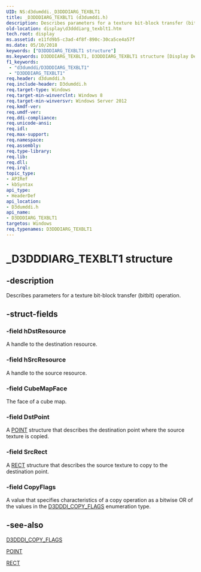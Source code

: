 ```yaml
---
UID: NS:d3dumddi._D3DDDIARG_TEXBLT1
title: _D3DDDIARG_TEXBLT1 (d3dumddi.h)
description: Describes parameters for a texture bit-block transfer (bitblt) operation.
old-location: display\d3dddiarg_texblt1.htm
tech.root: display
ms.assetid: e11fd9b5-c3ad-4f8f-890c-30ca5ce4a57f
ms.date: 05/10/2018
keywords: ["D3DDDIARG_TEXBLT1 structure"]
ms.keywords: D3DDDIARG_TEXBLT1, D3DDDIARG_TEXBLT1 structure [Display Devices], _D3DDDIARG_TEXBLT1, d3dumddi/D3DDDIARG_TEXBLT1, display.d3dddiarg_texblt1
f1_keywords:
 - "d3dumddi/D3DDDIARG_TEXBLT1"
 - "D3DDDIARG_TEXBLT1"
req.header: d3dumddi.h
req.include-header: D3dumddi.h
req.target-type: Windows
req.target-min-winverclnt: Windows 8
req.target-min-winversvr: Windows Server 2012
req.kmdf-ver: 
req.umdf-ver: 
req.ddi-compliance: 
req.unicode-ansi: 
req.idl: 
req.max-support: 
req.namespace: 
req.assembly: 
req.type-library: 
req.lib: 
req.dll: 
req.irql: 
topic_type:
- APIRef
- kbSyntax
api_type:
- HeaderDef
api_location:
- D3dumddi.h
api_name:
- D3DDDIARG_TEXBLT1
targetos: Windows
req.typenames: D3DDDIARG_TEXBLT1
---
```


# _D3DDDIARG_TEXBLT1 structure


## -description


Describes parameters for a texture bit-block transfer (bitblt) operation.


## -struct-fields




### -field hDstResource

A handle to the destination resource.


### -field hSrcResource

A handle to the source resource.


### -field CubeMapFace

The face of a cube map.


### -field DstPoint

A <a href="https://docs.microsoft.com/windows/desktop/api/windef/ns-windef-tagpoint">POINT</a> structure that describes the destination point where the source texture is copied.


### -field SrcRect

A <a href="https://docs.microsoft.com/windows/desktop/api/windef/ns-windef-tagrect">RECT</a> structure that describes the source texture to copy to the destination point.


### -field CopyFlags

A value that specifies characteristics of a copy operation as a bitwise OR of the values in the <a href="https://docs.microsoft.com/windows-hardware/drivers/ddi/d3dumddi/ne-d3dumddi-d3dddi_copy_flags">D3DDDI_COPY_FLAGS</a> enumeration type.


## -see-also




<a href="https://docs.microsoft.com/windows-hardware/drivers/ddi/d3dumddi/ne-d3dumddi-d3dddi_copy_flags">D3DDDI_COPY_FLAGS</a>



<a href="https://docs.microsoft.com/windows/desktop/api/windef/ns-windef-tagpoint">POINT</a>



<a href="https://docs.microsoft.com/windows/desktop/api/windef/ns-windef-tagrect">RECT</a>
 

 


